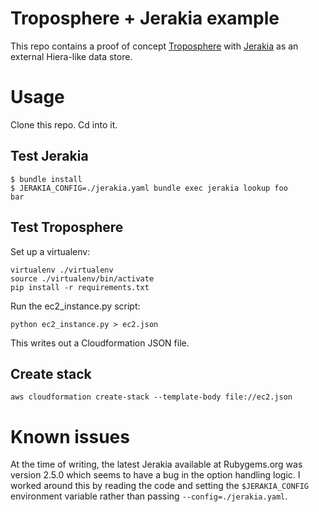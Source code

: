 # Troposphere + Jerakia example

This repo contains a proof of concept [Troposphere](https://github.com/cloudtools/troposphere) with [Jerakia](http://jerakia.io) as an external Hiera-like data store.

# Usage

Clone this repo. Cd into it.

## Test Jerakia

```text
$ bundle install
$ JERAKIA_CONFIG=./jerakia.yaml bundle exec jerakia lookup foo
bar
```

## Test Troposphere

Set up a virtualenv:

```text
virtualenv ./virtualenv
source ./virtualenv/bin/activate
pip install -r requirements.txt
```

Run the ec2_instance.py script:

```text
python ec2_instance.py > ec2.json
```

This writes out a Cloudformation JSON file.

## Create stack

```text
aws cloudformation create-stack --template-body file://ec2.json
```

# Known issues

At the time of writing, the latest Jerakia available at Rubygems.org was version 2.5.0 which seems to have a bug in the option handling logic. I worked around this by reading the code and setting the `$JERAKIA_CONFIG` environment variable rather than passing `--config=./jerakia.yaml`.
